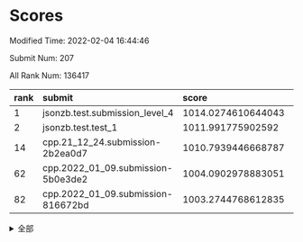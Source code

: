 # Scores

Modified Time: 2022-02-04 16:44:46

Submit Num: 207

All Rank Num: 136417

| rank |               submit               |       score        |       sigma        | pk_num |
| :--- | :--------------------------------- | :----------------- | :----------------- | :----- |
| 1    | jsonzb.test.submission_level_4     | 1014.0274610644043 | 0.8196504059378272 | 2642   |
| 2    | jsonzb.test.test_1                 | 1011.991775902592  | 0.8101776470253796 | 2637   |
| 14   | cpp.21_12_24.submission-2b2ea0d7   | 1010.7939446668787 | 0.7880042335502382 | 2636   |
| 62   | cpp.2022_01_09.submission-5b0e3de2 | 1004.0902978883051 | 0.7188187803415845 | 2637   |
| 82   | cpp.2022_01_09.submission-816672bd | 1003.2744768612835 | 0.7143133009511708 | 2633   |


<details>
<summary>全部</summary>

| rank |                 submit                 |       score        |       sigma        | pk_num |
| :--- | :------------------------------------- | :----------------- | :----------------- | :----- |
| 1    | jsonzb.test.submission_level_4         | 1014.0274610644043 | 0.8196504059378272 | 2642   |
| 2    | jsonzb.test.test_1                     | 1011.991775902592  | 0.8101776470253796 | 2637   |
| 3    | gobigger.level_3.submission_level_3_16 | 1011.9866882460153 | 0.8086394508204432 | 2637   |
| 4    | gobigger.level_3.submission_level_3_21 | 1011.8533795571545 | 0.7705828903449466 | 2636   |
| 5    | gobigger.level_3.submission_level_3_23 | 1011.3285553528316 | 0.7540895297534873 | 2635   |
| 6    | gobigger.level_3.submission_level_3_14 | 1011.2552975100211 | 0.8011540107320969 | 2632   |
| 7    | gobigger.level_3.submission_level_3_8  | 1011.2063678493823 | 0.7838483898266805 | 2631   |
| 8    | gobigger.level_3.submission_level_3_48 | 1011.181108949232  | 0.7574799565808705 | 2630   |
| 9    | gobigger.level_3.submission_level_3_15 | 1011.1557296486249 | 0.8034522072885169 | 2638   |
| 10   | gobigger.level_3.submission_level_3_32 | 1011.0903308585841 | 0.7889186957810863 | 2637   |
| 11   | gobigger.level_3.submission_level_3_49 | 1010.9786290494528 | 0.7667774788468723 | 2634   |
| 12   | gobigger.level_3.submission_level_3_19 | 1010.9435000745083 | 0.7932550022322905 | 2632   |
| 13   | gobigger.level_3.submission_level_3_0  | 1010.7984644044317 | 0.7649204657569763 | 2635   |
| 14   | cpp.21_12_24.submission-2b2ea0d7       | 1010.7939446668787 | 0.7880042335502382 | 2636   |
| 15   | gobigger.level_3.submission_level_3_45 | 1010.5830179619807 | 0.741346536657926  | 2644   |
| 16   | gobigger.level_3.submission_level_3_9  | 1010.5558250433236 | 0.7586284462689301 | 2635   |
| 17   | gobigger.level_3.submission_level_3_12 | 1010.4957799435712 | 0.7802501547544036 | 2638   |
| 18   | gobigger.level_3.submission_level_3_17 | 1010.377865698836  | 0.7491122038123588 | 2632   |
| 19   | gobigger.level_3.submission_level_3_20 | 1010.3369329543058 | 0.7440361795249851 | 2631   |
| 20   | gobigger.level_3.submission_level_3_1  | 1010.2426493588159 | 0.7593211021504709 | 2637   |
| 21   | gobigger.level_3.submission_level_3_36 | 1010.2208148211942 | 0.7544291137413368 | 2639   |
| 22   | gobigger.level_3.submission_level_3_46 | 1010.1601812723337 | 0.7607905001509767 | 2641   |
| 23   | gobigger.level_3.submission_level_3_10 | 1010.0875685773483 | 0.7840234804360743 | 2635   |
| 24   | gobigger.level_3.submission_level_3_30 | 1010.063079878072  | 0.7534725398058766 | 2638   |
| 25   | gobigger.level_3.submission_level_3_41 | 1009.9254777598334 | 0.7726298976866969 | 2636   |
| 26   | gobigger.level_3.submission_level_3_26 | 1009.8711010970679 | 0.7526621547183386 | 2639   |
| 27   | gobigger.level_3.submission_level_3_18 | 1009.8591979324963 | 0.7483583869827021 | 2632   |
| 28   | gobigger.level_3.submission_level_3_38 | 1009.7572537630201 | 0.7662484082778107 | 2638   |
| 29   | gobigger.level_3.submission_level_3_25 | 1009.6948182539467 | 0.7511817768252452 | 2637   |
| 30   | gobigger.level_3.submission_level_3_4  | 1009.6909203684437 | 0.774052328172272  | 2632   |
| 31   | gobigger.level_3.submission_level_3_11 | 1009.6797038825131 | 0.7576277403179875 | 2634   |
| 32   | gobigger.level_3.submission_level_3_5  | 1009.6644481447465 | 0.7477811440768546 | 2638   |
| 33   | gobigger.level_3.submission_level_3_2  | 1009.6631409270882 | 0.7777867729232322 | 2634   |
| 34   | gobigger.level_3.submission_level_3_35 | 1009.6599766472606 | 0.7545794814610202 | 2631   |
| 35   | gobigger.level_3.submission_level_3_3  | 1009.6533693060701 | 0.7492386206434972 | 2631   |
| 36   | gobigger.level_3.submission_level_3_34 | 1009.6499427734444 | 0.7549724165882061 | 2637   |
| 37   | gobigger.level_3.submission_level_3_37 | 1009.5752972478584 | 0.7738619910074276 | 2633   |
| 38   | gobigger.level_3.submission_level_3_31 | 1009.492594162339  | 0.7565707822042187 | 2639   |
| 39   | gobigger.level_3.submission_level_3_43 | 1009.4811572210871 | 0.7557608645109543 | 2639   |
| 40   | gobigger.level_3.submission_level_3_40 | 1009.4483986835321 | 0.7541099562194918 | 2640   |
| 41   | gobigger.level_3.submission_level_3_29 | 1009.4287870424157 | 0.762809880451048  | 2631   |
| 42   | gobigger.level_3.submission_level_3_27 | 1009.4064174052728 | 0.7461222955212718 | 2639   |
| 43   | gobigger.level_3.submission_level_3_6  | 1009.3876824384766 | 0.755168079545461  | 2636   |
| 44   | gobigger.level_3.submission_level_3_47 | 1009.1538552804853 | 0.7659253010311183 | 2636   |
| 45   | gobigger.level_3.submission_level_3_42 | 1009.1486871453399 | 0.7491466707610103 | 2638   |
| 46   | gobigger.level_3.submission_level_3_7  | 1008.96454117716   | 0.741819664157781  | 2636   |
| 47   | gobigger.level_3.submission_level_3_28 | 1008.9248219577904 | 0.7418276473559209 | 2638   |
| 48   | gobigger.level_3.submission_level_3_13 | 1008.8530621214989 | 0.7556880556932322 | 2633   |
| 49   | gobigger.level_3.submission_level_3_22 | 1008.7786692991587 | 0.7605281865734176 | 2636   |
| 50   | gobigger.level_3.submission_level_3_39 | 1008.7231093540976 | 0.7465132507784191 | 2636   |
| 51   | gobigger.level_3.submission_level_3_44 | 1008.5181646140817 | 0.7340645225242536 | 2637   |
| 52   | gobigger.level_3.submission_level_3_24 | 1008.4769647234615 | 0.7421003897711967 | 2633   |
| 53   | gobigger.level_3.submission_level_3_33 | 1007.7163088647962 | 0.749997551233273  | 2629   |
| 54   | gobigger.level_1.submission_level_1_12 | 1005.5312095819703 | 0.7199591627353181 | 2635   |
| 55   | gobigger.level_1.submission_level_1_32 | 1004.6321443589998 | 0.7291384361296461 | 2639   |
| 56   | gobigger.level_1.submission_level_1_15 | 1004.4630526621021 | 0.7196733816790056 | 2642   |
| 57   | gobigger.level_1.submission_level_1_45 | 1004.3006744038255 | 0.7207724966811574 | 2634   |
| 58   | gobigger.level_1.submission_level_1_24 | 1004.2382628616091 | 0.7110780403130817 | 2636   |
| 59   | gobigger.level_1.submission_level_1_23 | 1004.1945711323182 | 0.7146200539720275 | 2639   |
| 60   | gobigger.level_1.submission_level_1_48 | 1004.1908069424808 | 0.7204115104820104 | 2637   |
| 61   | gobigger.level_1.submission_level_1_6  | 1004.1905723251117 | 0.717905356724343  | 2637   |
| 62   | cpp.2022_01_09.submission-5b0e3de2     | 1004.0902978883051 | 0.7188187803415845 | 2637   |
| 63   | gobigger.level_1.submission_level_1_39 | 1004.045332757738  | 0.7024679070249881 | 2638   |
| 64   | gobigger.level_1.submission_level_1_9  | 1004.0186782343218 | 0.7257228230841614 | 2640   |
| 65   | gobigger.level_1.submission_level_1_22 | 1003.9665313852777 | 0.7237458799983107 | 2635   |
| 66   | gobigger.level_1.submission_level_1_2  | 1003.9640017808166 | 0.7128070940454343 | 2638   |
| 67   | gobigger.level_1.submission_level_1_8  | 1003.9257536369356 | 0.7116201265267795 | 2636   |
| 68   | gobigger.level_1.submission_level_1_42 | 1003.898456418755  | 0.7368986411053062 | 2635   |
| 69   | gobigger.level_1.submission_level_1_4  | 1003.876578178068  | 0.7051314345541088 | 2635   |
| 70   | gobigger.level_1.submission_level_1_40 | 1003.8232016029124 | 0.7170712553388285 | 2637   |
| 71   | gobigger.level_1.submission_level_1_31 | 1003.7253957689475 | 0.7128032161907131 | 2633   |
| 72   | gobigger.level_1.submission_level_1_11 | 1003.6796542595079 | 0.7244325415686282 | 2639   |
| 73   | gobigger.level_1.submission_level_1_27 | 1003.6529638235037 | 0.7113064745938495 | 2643   |
| 74   | gobigger.level_1.submission_level_1_44 | 1003.5746975484545 | 0.7002830902290278 | 2633   |
| 75   | gobigger.level_1.submission_level_1_49 | 1003.5722424363479 | 0.723123020183098  | 2635   |
| 76   | gobigger.level_1.submission_level_1_28 | 1003.5658712561354 | 0.7146135373023598 | 2636   |
| 77   | gobigger.level_1.submission_level_1_14 | 1003.5178117741618 | 0.7116951468777754 | 2637   |
| 78   | gobigger.level_1.submission_level_1_26 | 1003.4697091689673 | 0.7099080785452677 | 2632   |
| 79   | gobigger.level_1.submission_level_1_34 | 1003.450073958072  | 0.7196511830593177 | 2638   |
| 80   | gobigger.level_1.submission_level_1_5  | 1003.321904602449  | 0.7204487199796742 | 2635   |
| 81   | gobigger.level_1.submission_level_1_19 | 1003.3043701239101 | 0.7134551680466569 | 2633   |
| 82   | cpp.2022_01_09.submission-816672bd     | 1003.2744768612835 | 0.7143133009511708 | 2633   |
| 83   | gobigger.level_1.submission_level_1_20 | 1003.2086121462555 | 0.7245312424154656 | 2642   |
| 84   | gobigger.level_1.submission_level_1_0  | 1003.1764772576917 | 0.718162752372986  | 2638   |
| 85   | gobigger.level_1.submission_level_1_1  | 1003.1642326560761 | 0.7208568719413281 | 2635   |
| 86   | gobigger.level_1.submission_level_1_16 | 1003.1543361296294 | 0.7180319355594932 | 2635   |
| 87   | gobigger.level_1.submission_level_1_13 | 1003.1440146970131 | 0.7168283000399384 | 2632   |
| 88   | gobigger.level_1.submission_level_1_18 | 1003.0611892085586 | 0.7163863963057666 | 2635   |
| 89   | gobigger.level_1.submission_level_1_30 | 1003.0360552540569 | 0.723618845619286  | 2634   |
| 90   | gobigger.level_1.submission_level_1_25 | 1003.0279302609118 | 0.7196678749559524 | 2636   |
| 91   | gobigger.level_1.submission_level_1_46 | 1002.9914375350768 | 0.7193186403342587 | 2635   |
| 92   | gobigger.level_1.submission_level_1_21 | 1002.9661299575663 | 0.7219564710641654 | 2636   |
| 93   | gobigger.level_1.submission_level_1_29 | 1002.8720329901522 | 0.7075937743468502 | 2636   |
| 94   | gobigger.level_1.submission_level_1_35 | 1002.8208458253694 | 0.7246909497355806 | 2636   |
| 95   | gobigger.level_1.submission_level_1_17 | 1002.7846367500675 | 0.7189470253275922 | 2630   |
| 96   | gobigger.level_1.submission_level_1_7  | 1002.7142302409142 | 0.7150444129225906 | 2638   |
| 97   | gobigger.level_1.submission_level_1_36 | 1002.6323102213817 | 0.7114063101819238 | 2633   |
| 98   | gobigger.level_1.submission_level_1_38 | 1002.3262504949056 | 0.7209971143407258 | 2638   |
| 99   | gobigger.level_1.submission_level_1_3  | 1002.1984578970755 | 0.7268069676968618 | 2636   |
| 100  | gobigger.level_1.submission_level_1_10 | 1002.1883631304127 | 0.7102207915389072 | 2634   |
| 101  | gobigger.level_1.submission_level_1_41 | 1002.1449843957267 | 0.7183425848649554 | 2636   |
| 102  | gobigger.level_1.submission_level_1_33 | 1002.0054445825646 | 0.7208040120255566 | 2635   |
| 103  | gobigger.level_1.submission_level_1_37 | 1001.9908756173684 | 0.7225253621512053 | 2635   |
| 104  | gobigger.level_1.submission_level_1_43 | 1001.9272761103509 | 0.7110842974654594 | 2639   |
| 105  | gobigger.level_1.submission_level_1_47 | 1001.8881382667355 | 0.7041909170380005 | 2636   |
| 106  | gobigger.random.submission_random_47   | 997.6399802969261  | 0.710865826074873  | 2636   |
| 107  | gobigger.random.submission_random_37   | 997.2126035965063  | 0.7146550786603344 | 2642   |
| 108  | gobigger.random.submission_random_21   | 997.1496866891335  | 0.7089697149079605 | 2641   |
| 109  | gobigger.random.submission_random_44   | 997.1323939093463  | 0.7073508793819752 | 2633   |
| 110  | gobigger.random.submission_random_30   | 997.0346220602044  | 0.7060799744054423 | 2640   |
| 111  | gobigger.random.submission_random_23   | 996.8043101342313  | 0.7262651175903139 | 2641   |
| 112  | gobigger.random.submission_random_43   | 996.78833263456    | 0.7104804991138333 | 2636   |
| 113  | gobigger.random.submission_random_48   | 996.7789602697756  | 0.7304840247793828 | 2632   |
| 114  | gobigger.random.submission_random_1    | 996.7190290276211  | 0.7192701168904684 | 2632   |
| 115  | gobigger.random.submission_random_35   | 996.6446646399717  | 0.7071233657846605 | 2637   |
| 116  | gobigger.random.submission_random_11   | 996.6409069633637  | 0.6973671531779501 | 2641   |
| 117  | gobigger.random.submission_random_4    | 996.5288473266054  | 0.6973220593268398 | 2636   |
| 118  | gobigger.random.submission_random_18   | 996.4623097686638  | 0.7192283236577753 | 2637   |
| 119  | gobigger.random.submission_random_3    | 996.4602124573474  | 0.7163342628431548 | 2636   |
| 120  | gobigger.random.submission_random_36   | 996.4109269757355  | 0.7050710039582364 | 2634   |
| 121  | gobigger.random.submission_random_16   | 996.3686044994668  | 0.7076747586368491 | 2637   |
| 122  | gobigger.random.submission_random_40   | 996.2005194904558  | 0.6957620936638261 | 2637   |
| 123  | gobigger.random.submission_random_29   | 996.1908080018404  | 0.7142824723196998 | 2633   |
| 124  | gobigger.random.submission_random_19   | 996.1568415015507  | 0.7079702467026677 | 2635   |
| 125  | gobigger.random.submission_random_15   | 996.0891324916647  | 0.7124175871702723 | 2641   |
| 126  | gobigger.random.submission_random_46   | 996.083502090336   | 0.7183711163323396 | 2635   |
| 127  | gobigger.random.submission_random_8    | 995.997597983221   | 0.7062580608104672 | 2639   |
| 128  | gobigger.random.submission_random_28   | 995.9801073827979  | 0.7077266410243174 | 2635   |
| 129  | gobigger.random.submission_random_2    | 995.9239115866548  | 0.7087521559056232 | 2633   |
| 130  | gobigger.random.submission_random_45   | 995.8960077089574  | 0.6996677757697336 | 2635   |
| 131  | gobigger.random.submission_random_41   | 995.8685292844057  | 0.702735817261382  | 2634   |
| 132  | gobigger.random.submission_random_14   | 995.8120775461302  | 0.7195409994299333 | 2636   |
| 133  | gobigger.random.submission_random_13   | 995.7796573774139  | 0.7141786906476398 | 2634   |
| 134  | gobigger.random.submission_random_31   | 995.7156894352185  | 0.7180656679891847 | 2638   |
| 135  | gobigger.random.submission_random_27   | 995.6665044552886  | 0.7077061462283708 | 2639   |
| 136  | gobigger.random.submission_random_20   | 995.6648971944364  | 0.7127889515350321 | 2634   |
| 137  | gobigger.random.submission_random_42   | 995.6252414860465  | 0.71294261595305   | 2638   |
| 138  | gobigger.random.submission_random_32   | 995.5383586766204  | 0.7056523520540653 | 2636   |
| 139  | gobigger.random.submission_random_24   | 995.5271394778579  | 0.7277409326029863 | 2638   |
| 140  | gobigger.random.submission_random_6    | 995.5050068453675  | 0.7172425520289692 | 2635   |
| 141  | gobigger.random.submission_random_10   | 995.4959122780156  | 0.7071906620521378 | 2642   |
| 142  | gobigger.random.submission_random_38   | 995.4687878859537  | 0.713417988755748  | 2641   |
| 143  | gobigger.random.submission_random_25   | 995.3928675597502  | 0.7146140854172337 | 2636   |
| 144  | gobigger.random.submission_random_39   | 995.3868297608027  | 0.7123847668766782 | 2639   |
| 145  | gobigger.random.submission_random_49   | 995.2132841178353  | 0.7118458025906542 | 2631   |
| 146  | gobigger.random.submission_random_22   | 995.1329931909     | 0.7199522677540596 | 2634   |
| 147  | gobigger.random.submission_random_17   | 995.0497058210052  | 0.7118872243716907 | 2630   |
| 148  | gobigger.random.submission_random_7    | 994.9761541584577  | 0.7217567835855937 | 2634   |
| 149  | gobigger.random.submission_random_26   | 994.930277636833   | 0.721634642694791  | 2637   |
| 150  | gobigger.random.submission_random_9    | 994.8697129407298  | 0.7112724634318722 | 2638   |
| 151  | gobigger.random.submission_random_5    | 994.867072067066   | 0.7225993382598646 | 2631   |
| 152  | gobigger.random.submission_random_0    | 994.8539926294177  | 0.7234397685835573 | 2639   |
| 153  | gobigger.random.submission_random_12   | 994.8528732828778  | 0.7184445918413558 | 2633   |
| 154  | gobigger.random.submission_random_33   | 994.8228554818321  | 0.7318031257924005 | 2638   |
| 155  | gobigger.random.submission_random_34   | 994.6029392694642  | 0.7155995680963566 | 2641   |
| 156  | gobigger.level_2.submission_level_2_14 | 994.1562732110699  | 0.7303616381752029 | 2631   |
| 157  | gobigger.level_2.submission_level_2_6  | 993.7591322437055  | 0.727985213454052  | 2639   |
| 158  | gobigger.level_2.submission_level_2_9  | 993.5485235882129  | 0.7203811580559197 | 2637   |
| 159  | gobigger.level_2.submission_level_2_31 | 993.3437414525029  | 0.7390879023990724 | 2637   |
| 160  | gobigger.level_2.submission_level_2_23 | 993.3173729545078  | 0.7548729829802087 | 2639   |
| 161  | gobigger.level_2.submission_level_2_46 | 993.1653496200836  | 0.744327723482487  | 2634   |
| 162  | gobigger.level_2.submission_level_2_28 | 993.1400977572177  | 0.7392405570341157 | 2641   |
| 163  | gobigger.level_2.submission_level_2_42 | 993.0709192412778  | 0.739843057490347  | 2636   |
| 164  | gobigger.level_2.submission_level_2_27 | 993.0113527744433  | 0.745963136177327  | 2633   |
| 165  | gobigger.level_2.submission_level_2_4  | 992.6915778013099  | 0.7462806934319492 | 2637   |
| 166  | gobigger.level_2.submission_level_2_37 | 992.6836041489662  | 0.7447242207678509 | 2639   |
| 167  | gobigger.level_2.submission_level_2_2  | 992.6112346090998  | 0.736280272914544  | 2635   |
| 168  | gobigger.level_2.submission_level_2_19 | 992.553991918      | 0.7442477216058411 | 2640   |
| 169  | gobigger.level_2.submission_level_2_12 | 992.5000604191322  | 0.7398426615445359 | 2636   |
| 170  | gobigger.level_2.submission_level_2_32 | 992.4737435430568  | 0.7538270113314771 | 2637   |
| 171  | gobigger.level_2.submission_level_2_13 | 992.4363486990785  | 0.7485999008993045 | 2637   |
| 172  | gobigger.level_2.submission_level_2_1  | 992.4007295119562  | 0.7493497989757182 | 2642   |
| 173  | gobigger.level_2.submission_level_2_43 | 992.3176459276349  | 0.7500170768774544 | 2633   |
| 174  | gobigger.level_2.submission_level_2_49 | 992.2885016890873  | 0.7303046778537954 | 2636   |
| 175  | gobigger.level_2.submission_level_2_17 | 992.2741165730091  | 0.7343731180985754 | 2642   |
| 176  | gobigger.level_2.submission_level_2_36 | 992.2652142609094  | 0.7442334916504604 | 2637   |
| 177  | gobigger.level_2.submission_level_2_47 | 992.2574113551626  | 0.7429546287630964 | 2636   |
| 178  | gobigger.level_2.submission_level_2_22 | 992.2304359200631  | 0.7380098209350914 | 2636   |
| 179  | gobigger.level_2.submission_level_2_40 | 992.2128951800635  | 0.7312376469434657 | 2632   |
| 180  | gobigger.level_2.submission_level_2_48 | 992.1048675529439  | 0.7341002354905962 | 2633   |
| 181  | gobigger.level_2.submission_level_2_25 | 992.0451249973573  | 0.7547764326674576 | 2635   |
| 182  | gobigger.level_2.submission_level_2_7  | 992.0025986422421  | 0.7227915369087802 | 2639   |
| 183  | gobigger.level_2.submission_level_2_41 | 991.9670288218136  | 0.7363517941241361 | 2637   |
| 184  | gobigger.level_2.submission_level_2_30 | 991.9347554232064  | 0.7428782934619937 | 2635   |
| 185  | gobigger.level_2.submission_level_2_3  | 991.7937504429945  | 0.7536025002759359 | 2637   |
| 186  | gobigger.level_2.submission_level_2_45 | 991.6869326647329  | 0.7502446174350332 | 2636   |
| 187  | gobigger.level_2.submission_level_2_16 | 991.6557553128464  | 0.7589980628006195 | 2630   |
| 188  | gobigger.level_2.submission_level_2_18 | 991.637507824762   | 0.7401669728494801 | 2633   |
| 189  | gobigger.level_2.submission_level_2_34 | 991.4444389463949  | 0.7523828015420002 | 2630   |
| 190  | gobigger.level_2.submission_level_2_26 | 991.440749063449   | 0.7401664535559411 | 2633   |
| 191  | gobigger.level_2.submission_level_2_5  | 991.4134521554985  | 0.7597354334572992 | 2635   |
| 192  | gobigger.level_2.submission_level_2_10 | 991.411301825159   | 0.7434574556835359 | 2637   |
| 193  | gobigger.level_2.submission_level_2_39 | 991.3999820260971  | 0.7431491396881907 | 2637   |
| 194  | gobigger.level_2.submission_level_2_11 | 991.2662006227957  | 0.7394727850799931 | 2639   |
| 195  | gobigger.level_2.submission_level_2_21 | 991.2426004591449  | 0.7412512873064855 | 2639   |
| 196  | gobigger.level_2.submission_level_2_33 | 991.2234334839624  | 0.760752468324637  | 2637   |
| 197  | gobigger.level_2.submission_level_2_20 | 991.1826431137986  | 0.7506878062054629 | 2634   |
| 198  | gobigger.level_2.submission_level_2_8  | 991.1234008249892  | 0.7590003730692888 | 2635   |
| 199  | gobigger.level_2.submission_level_2_38 | 991.0099646512284  | 0.7491128751187219 | 2635   |
| 200  | gobigger.level_2.submission_level_2_29 | 990.8560037171703  | 0.7514403628160088 | 2634   |
| 201  | gobigger.level_2.submission_level_2_24 | 990.687304199009   | 0.7670014205551705 | 2639   |
| 202  | gobigger.level_2.submission_level_2_15 | 990.677720690145   | 0.7651419041847488 | 2637   |
| 203  | gobigger.level_2.submission_level_2_35 | 990.4813881614767  | 0.7677257626829211 | 2638   |
| 204  | gobigger.level_2.submission_level_2_0  | 990.2781709650532  | 0.782513418567846  | 2634   |
| 205  | gobigger.level_2.submission_level_2_44 | 990.1155739377149  | 0.7694997462753039 | 2637   |
| 206  | gobigger.none.submission_none_1        | 976.8388941986866  | 1.4527252837196414 | 2638   |
| 207  | gobigger.none.submission_none_0        | 975.4569005763041  | 1.481606576766859  | 2639   |

</details>